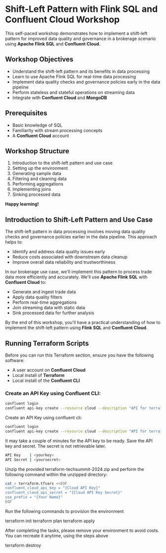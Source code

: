 # Shift-Left Pattern with Flink SQL and Confluent Cloud Workshop

This self-paced workshop demonstrates how to implement a shift-left pattern for improved data quality and governance in a brokerage scenario using **Apache Flink SQL** and **Confluent Cloud**.

## Workshop Objectives
- Understand the shift-left pattern and its benefits in data processing
- Learn to use Apache Flink SQL for real-time data processing
- Implement data quality checks and governance policies early in the data pipeline
- Perform stateless and stateful operations on streaming data
- Integrate with **Confluent Cloud** and **MongoDB**

## Prerequisites
- Basic knowledge of SQL
- Familiarity with stream processing concepts
- A **Confluent Cloud** account

## Workshop Structure
1. Introduction to the shift-left pattern and use case
2. Setting up the environment
3. Generating sample data
4. Filtering and cleaning data
5. Performing aggregations
6. Implementing joins
7. Sinking processed data

**Happy learning!**

## Introduction to Shift-Left Pattern and Use Case

The shift-left pattern in data processing involves moving data quality checks and governance policies earlier in the data pipeline. This approach helps to:
- Identify and address data quality issues early
- Reduce costs associated with downstream data cleanup
- Improve overall data reliability and trustworthiness

In our brokerage use case, we'll implement this pattern to process trade data more efficiently and accurately. We'll use **Apache Flink SQL** with **Confluent Cloud** to:
- Generate and ingest trade data
- Apply data quality filters
- Perform real-time aggregations
- Join streaming data with static data
- Sink processed data for further analysis

By the end of this workshop, you'll have a practical understanding of how to implement the shift-left pattern using **Flink SQL** and **Confluent Cloud**.

## Running Terraform Scripts

Before you can run this Terraform section, ensure you have the following software:
- A user account on **Confluent Cloud**
- Local install of **Terraform**
- Local install of the **Confluent CLI**

### Create an API Key using Confluent CLI:
```bash
confluent login
confluent api-key create --resource cloud --description "API for terraform"
```

Create an API Key using confluent cli:

```bash
confluent login
confluent api-key create --resource cloud --description "API for terraform"
```
It may take a couple of minutes for the API key to be ready.
Save the API key and secret. The secret is not retrievable later.

```bash
API Key    | <yourkey>                                          
API Secret | <yoursecret>                                      
```

Unzip the provided terraform-techsummit-2024.zip and perform the following command within the unzipped directory:

```bash
cat > terraform.tfvars <<EOF
confluent_cloud_api_key = "{Cloud API Key}"
confluent_cloud_api_secret = "{Cloud API Key Secret}"
use_prefix = "{Your Name}"
EOF
```

Run the following commands to provision the environment

terraform init
terraform plan
terraform apply

After completing the tasks, please remove your environment to avoid costs. You can recreate it anytime, using the steps above

terraform destroy




